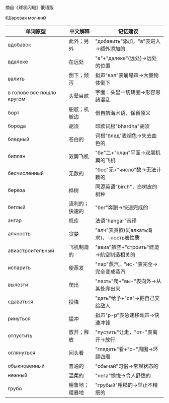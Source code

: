 摘自《球状闪电》俄语版

《Шаровая молния》

| 单词原型            | 中文解释                   | 记忆建议                                  |
|---------------------|--------------------------|------------------------------------------|
| вдобавок            | 此外；另外                 | "добавить"添加，"в"表进入→额外添加的        |
| вдалеке             | 在远处                   | "в"+"далеке"(远处)→远处的位置              |
| валить              | 倒下；倾泻               | 拟声"вал"表崩塌声→大量物体倒下               |
| в голове все пошло кругом | 头晕目眩               | 字面：头里一切转圈→形容思绪混乱             |
| борт                | 船舷；机舱边             | 借自航海术语，保留原义                     |
| борода              | 胡须                   | 印欧词根"bhardha"胡须                     |
| бледный             | 苍白的                 | 词根"блед"表褪色→失去血色的                 |
| биплан              | 双翼飞机                | "би"二+"план"平面→双层机翼的飞机            |
| бесчисленный        | 无数的                 | "бес"无+"число"数→无法计数的               |
| берёза              | 桦树                   | 同源英语"birch"，白树皮的树种               |
| беглый              | 流利的；快速的           | "бег"奔跑→快速完成的                      |
| ангар               | 机库                   | 法语"hangar"音译                         |
| алчность            | 贪婪                  | "алч"表贪欲(同алкать渴求)，-ность表性质     |
| авиастроительный    | 飞机制造的             | "авиа"航空+"строить"建造→航空制造相关的      |
| испарить            | 使蒸发                 | "пар"蒸汽，"ис-"表完全→完全变成蒸汽          |
| вылезти             | 爬出                  | "лезть"爬+"вы-"表向外→从某处爬出来          |
| сдаваться           | 投降                  | "дать"给予+"ся"→把自己交给敌人             |
| ринуться            | 猛冲                  | 拟声"р-р"表急速移动声→快速冲锋              |
| отпустить           | 放开；释放             | "пустить"让走，"от-"表离开→放行            |
| оглянуться          | 回头看               | "глядеть"看+"о-"周围→环顾四周             |
| обыкновенный        | 普通的               | "обычай"习俗→常规状态的                   |
| нежный              | 温柔的               | "нега"愉悦→令人舒适的                     |
| грубо               | 粗鲁地；粗暴地          | "грубый"粗糙的→举止不精细的                |